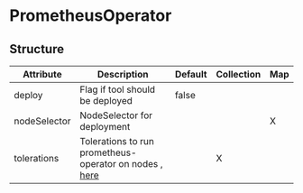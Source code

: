 # PrometheusOperator 
 

## Structure 
 

| Attribute    | Description                                                                                   | Default | Collection | Map  |
| ------------ | --------------------------------------------------------------------------------------------- | ------- | ---------- | ---  |
| deploy       | Flag if tool should be deployed                                                               |  false  |            |      |
| nodeSelector | NodeSelector for deployment                                                                   |         |            | X    |
| tolerations  | Tolerations to run prometheus-operator on nodes , [here](toleration/Toleration/Toleration.md) |         | X          |      |